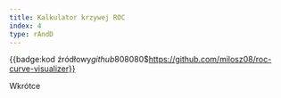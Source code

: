 ```yaml
---
title: Kalkulator krzywej ROC
index: 4
type: rAndD
---
```


{{badge:kod źródłowy$github$808080$https://github.com/milosz08/roc-curve-visualizer}}

Wkrótce
